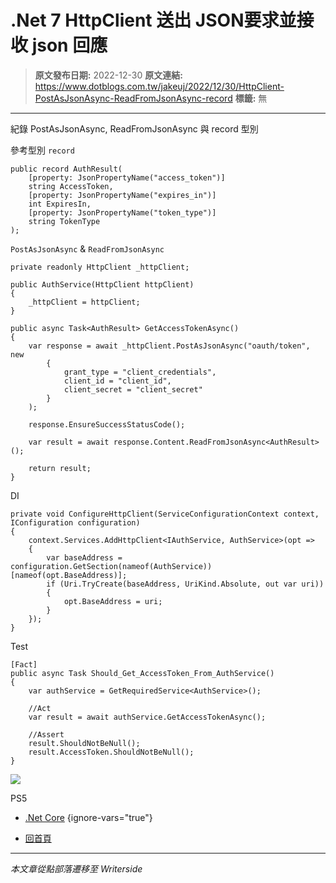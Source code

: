 # .Net 7 HttpClient 送出 JSON要求並接收 json 回應

> **原文發布日期:** 2022-12-30
> **原文連結:** https://www.dotblogs.com.tw/jakeuj/2022/12/30/HttpClient-PostAsJsonAsync-ReadFromJsonAsync-record
> **標籤:** 無

---

紀錄 PostAsJsonAsync, ReadFromJsonAsync 與 record 型別

參考型別 `record`

```
public record AuthResult(
    [property: JsonPropertyName("access_token")]
    string AccessToken,
    [property: JsonPropertyName("expires_in")]
    int ExpiresIn,
    [property: JsonPropertyName("token_type")]
    string TokenType
);
```

`PostAsJsonAsync` & `ReadFromJsonAsync`

```
private readonly HttpClient _httpClient;

public AuthService(HttpClient httpClient)
{
    _httpClient = httpClient;
}

public async Task<AuthResult> GetAccessTokenAsync()
{
    var response = await _httpClient.PostAsJsonAsync("oauth/token", new
        {
            grant_type = "client_credentials",
            client_id = "client_id",
            client_secret = "client_secret"
        }
    );

    response.EnsureSuccessStatusCode();

    var result = await response.Content.ReadFromJsonAsync<AuthResult>();

    return result;
}
```

DI

```
private void ConfigureHttpClient(ServiceConfigurationContext context, IConfiguration configuration)
{
    context.Services.AddHttpClient<IAuthService, AuthService>(opt =>
    {
        var baseAddress = configuration.GetSection(nameof(AuthService))[nameof(opt.BaseAddress)];
        if (Uri.TryCreate(baseAddress, UriKind.Absolute, out var uri))
        {
            opt.BaseAddress = uri;
        }
    });
}
```

Test

```
[Fact]
public async Task Should_Get_AccessToken_From_AuthService()
{
    var authService = GetRequiredService<AuthService>();

    //Act
    var result = await authService.GetAccessTokenAsync();

    //Assert
    result.ShouldNotBeNull();
    result.AccessToken.ShouldNotBeNull();
}
```

![](https://card.psnprofiles.com/1/jakeuj.png)

PS5

* [.Net Core](/jakeuj/Tags?qq=.Net%20Core)
{ignore-vars="true"}

* [回首頁](/jakeuj)

---

*本文章從點部落遷移至 Writerside*
